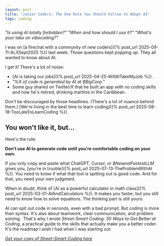 ```yaml
---
layout: post
title: "Junior Coders: The One Rule You Should Follow to Adopt AI"
tags: coding
---
```


_"Is using AI totally forbidden?"_
_"When and how should I use it?"_
_"What's your take on vibecoding?"_

I was on [a firechat with a community of new coders]({% post_url 2025-09-11-ALXSept2025 %}) last week. Those questions kept popping up. They all wanted to know about AI.

I get it! There's a lot of noise:

* [AI is taking our jobs]({% post_url 2025-04-25-WillAITakeMyJob %}).
* _"%X of code is generated by AI at $BigCorp."_
* Some guy shared on Twitter/X that he built an app with no coding skills and now he's retired, drinking martinis in the Caribbean.

Don't be discouraged by those headlines. (There's a lot of nuance behind them.) [We're living in the best time to learn coding]({% post_url 2025-08-18-TooLateToLearnCoding %}).

## You won't like it, but...

Here's the rule:

**Don't use AI to generate code until you're comfortable coding on your own.**

If you only copy and paste what ChatGPT, Cursor, or _$NewestFastestLLM_ gives you, [you're in trouble]({% post_url 2025-07-13-TheProblemWithAI %}). You need to know if what that tool is spitting out is good code. And for that, you need your own judgment.

When in doubt, think of [AI as a powerful calculator in math class]({% post_url 2025-03-31-AIAndCalculators %}). It makes you faster, but you still need to know how to solve equations. The thinking part is still yours.

AI can spit out code in seconds, even with a bad prompt. But coding is more than syntax. It's also about teamwork, clear communication, and problem solving. 
That's why I wrote _Street-Smart Coding: 30 Ways to Get Better at Coding_, a practical guide to the skills that actually make you a better coder. It's the roadmap I wish I had when I was starting out.

_[Get your copy of Street-Smart Coding here](https://imcsarag.gumroad.com/l/streetsmartcoding)_
